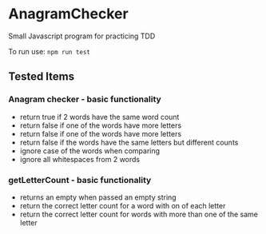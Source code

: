 # AnagramChecker
Small Javascript program for practicing TDD

To run use:
` npm run test `


## Tested Items
### Anagram checker - basic functionality
- return true if 2 words have the same word count
- return false if one of the words have more letters
- return false if one of the words have more letters
- return false if the words have the same letters but different counts   
- ignore case of the words when comparing
- ignore all whitespaces from 2 words

### getLetterCount - basic functionality
- returns an empty when passed an empty string
- return the correct letter count for a word with on of each letter      
- return the correct letter count for words with more than one of the same letter